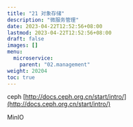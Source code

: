 ```yaml
---
title: "21 对象存储"
description: "微服务管理"
date: 2023-04-22T12:52:56+08:00
lastmod: 2023-04-22T12:52:56+08:00
draft: false
images: []
menu:
  microservice:
    parent: "02.management"
weight: 20204
toc: true
---
```




ceph
[http://docs.ceph.org.cn/start/intro/](http://docs.ceph.org.cn/start/intro/)

MinIO

